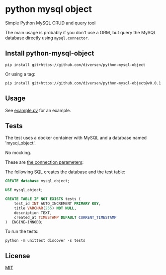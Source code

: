 # python mysql object

Simple Python MySQL CRUD and query tool

The main usage is probably if you don't use a ORM, but query the MySQL database directly using `mysql.connector`.

## Install python-mysql-object

    pip install git+https://github.com/diversen/python-mysql-object

Or using a tag:

    pip install git+https://github.com/diversen/python-mysql-object@v0.0.1


## Usage

See [example.py](example.py) for an example.

## Tests

The test uses a docker container with MySQL and a database named 'mysql_object'.

No mocking.

These are [the connection parameters](tests/settings.py):

The following SQL creates the database and the test table:

```sql
CREATE database mysql_object;

USE mysql_object;

CREATE TABLE IF NOT EXISTS tests (
    test_id INT AUTO_INCREMENT PRIMARY KEY,
    title VARCHAR(255) NOT NULL,
    description TEXT,
    created_at TIMESTAMP DEFAULT CURRENT_TIMESTAMP
)  ENGINE=INNODB;
```


To run the tests:

    python -m unittest discover -s tests
    

## License

[MIT](LICENSE)

